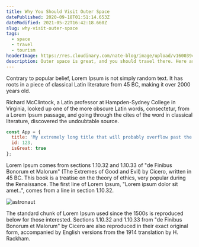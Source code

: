 ```yaml
---
title: Why You Should Visit Outer Space
datePublished: 2020-09-18T01:51:14.653Z
dateModified: 2021-05-22T16:42:18.660Z
slug: why-visit-outer-space
tags:
  - space
  - travel
  - tourism
headerImage: https://res.cloudinary.com/nate-blog/image/upload/v1600394021/carina-nebula.jpg
description: Outer space is great, and you should travel there. Here are a few reasons why.
---
```

Contrary to popular belief, Lorem Ipsum is not simply random text. It has roots in a piece of classical Latin literature from 45 BC, making it over 2000 years old.

Richard McClintock, a Latin professor at Hampden-Sydney College in Virginia, looked up one of the more obscure Latin words, consectetur, from a Lorem Ipsum passage, and going through the cites of the word in classical literature, discovered the undoubtable source.

```javascript
const App = {
  title: 'My extremely long title that will probably overflow past the window and maybe cause an issue',
  id: 123,
  isGreat: true
};
```

Lorem Ipsum comes from sections 1.10.32 and 1.10.33 of "de Finibus Bonorum et Malorum" (The Extremes of Good and Evil) by Cicero, written in 45 BC. This book is a treatise on the theory of ethics, very popular during the Renaissance. The first line of Lorem Ipsum, "Lorem ipsum dolor sit amet..", comes from a line in section 1.10.32.

![astronaut](https://res.cloudinary.com/nate-blog/image/upload/v1600394272/astronaut_cmddac.jpg "Look, an astronaut!")

The standard chunk of Lorem Ipsum used since the 1500s is reproduced below for those interested. Sections 1.10.32 and 1.10.33 from "de Finibus Bonorum et Malorum" by Cicero are also reproduced in their exact original form, accompanied by English versions from the 1914 translation by H. Rackham.